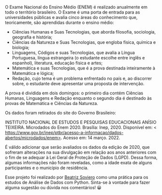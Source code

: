 O Exame Nacional do Ensino Médio (ENEM) é realizado anualmente em todo o território brasileiro. O Exame é uma porta de entrada para as universidades públicas e avalia cinco áreas do conhecimento que, teoricamente, são aprendidas durante o ensino médio: 
* Ciências Humanas e Suas Tecnologias, que aborda filosofia, sociologia, geografia e história;
* Ciências da Natureza e Suas Tecnologias, que engloba física, química e biologia; 
* Linguagens, Códigos e suas Tecnologias, que avalia a Língua Portuguesa, língua estrangeira (o estudante escolhe entre inglês e espanhol), literatura, educação física e artes;
* Matemática e suas Tecnologias, que é a prova destinada inteiramente à Matemática e lógica;
* Redação, cujo tema é um problema enfrentado no país e, ao discorrer sobre, o estudante  deve apresentar uma proposta de intervenção.

A prova é dividida em dois domingos: o primeiro dia contém Ciências Humanas, Linguagens e Redação enquanto o segundo dia é destinado às provas de Matemática e Ciências da Natureza.

Os dados foram retirados do site do Governo Brasileiro:

INSTITUTO NACIONAL DE ESTUDOS E PESQUISAS EDUCACIONAIS ANÍSIO TEIXEIRA.
Microdados do Enem 2020. Brasília: Inep, 2020. Disponível em: < https://www.gov.br/inep/ptbr/acesso-a-informacao/dados-abertos/microdados/enem>. Acesso em: 14 março. 2022.

É válido adicionar que serão avaliados os dados da edição de 2020, que sofreram alterações na sua divulgação em relação aos anos anteriores com o fim de se adequar à Lei Geral de Proteção de Dados (LGPD). Dessa forma, algumas informações não foram reveladas, como a idade exata de alguns participantes e o município de residência.

Esse projeto foi realizado por [Beatriz Soviero](https://www.linkedin.com/in/beatriz-forneck-soviero-570b5322b/) como uma prática para os estudos de Análise de Dados com Python. Sinta-se à vontade para fazer alguma sugestão ou dúvida nos comentários! 😀
